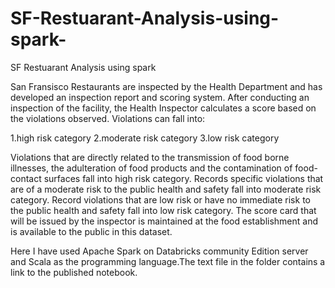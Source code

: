 # SF-Restuarant-Analysis-using-spark-
SF Restuarant Analysis using spark 


San Fransisco Restaurants are inspected by the Health Department and
has developed an inspection report and scoring system. After conducting
an inspection of the facility, the Health Inspector calculates a score
based on the violations observed. Violations can fall into: 

1.high risk category
2.moderate risk category 
3.low risk category

Violations that are directly related to the transmission of food borne
illnesses, the adulteration of food products and the contamination of
food-contact surfaces fall into high risk category.
Records specific violations that are of a moderate risk to the public
health and safety fall into moderate risk category.
Record violations that are low risk or have no immediate risk to the
public health and safety fall into low risk category.
The score card that will be issued by the inspector is maintained at
the food establishment and is available to the public in this dataset.

Here I have used Apache Spark on Databricks community Edition server
and Scala as the programming language.The text file in the folder
contains a link to the published notebook.
